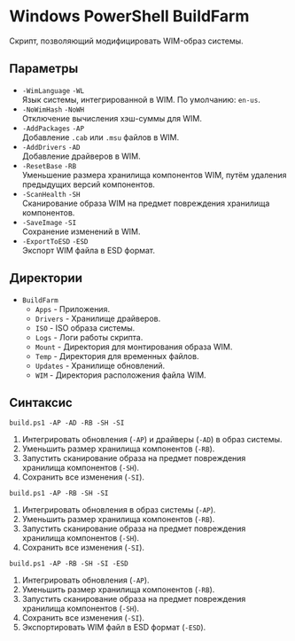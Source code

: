 # Windows PowerShell BuildFarm

Скрипт, позволяющий модифицировать WIM-образ системы.

## Параметры

- `-WimLanguage` `-WL`  
  Язык системы, интегрированной в WIM. По умолчанию: `en-us`.
- `-NoWimHash` `-NoWH`  
  Отключение вычисления хэш-суммы для WIM.
- `-AddPackages` `-AP`  
  Добавление `.cab` или `.msu` файлов в WIM.
- `-AddDrivers` `-AD`  
  Добавление драйверов в WIM.
- `-ResetBase` `-RB`  
  Уменьшение размера хранилища компонентов WIM, путём удаления предыдущих версий компонентов.
- `-ScanHealth` `-SH`  
  Сканирование образа WIM на предмет повреждения хранилища компонентов.
- `-SaveImage` `-SI`  
  Сохранение изменений в WIM.
- `-ExportToESD` `-ESD`  
  Экспорт WIM файла в ESD формат.

## Директории

- `BuildFarm`
  - `Apps` - Приложения.
  - `Drivers` - Хранилище драйверов.
  - `ISO` - ISO образа системы.
  - `Logs` - Логи работы скрипта.
  - `Mount` - Директория для монтирования образа WIM.
  - `Temp` - Директория для временных файлов.
  - `Updates` - Хранилище обновлений.
  - `WIM` - Директория расположения файла WIM.

## Синтаксис

```
build.ps1 -AP -AD -RB -SH -SI
```

1. Интегрировать обновления (`-AP`) и драйверы (`-AD`) в образ системы.
2. Уменьшить размер хранилища компонентов (`-RB`).
3. Запустить сканирование образа на предмет повреждения хранилища компонентов (`-SH`).
4. Сохранить все изменения (`-SI`).

```
build.ps1 -AP -RB -SH -SI
```

1. Интегрировать обновления в образ системы (`-AP`).
2. Уменьшить размер хранилища компонентов (`-RB`).
3. Запустить сканирование образа на предмет повреждения хранилища компонентов (`-SH`).
4. Сохранить все изменения (`-SI`).

```
build.ps1 -AP -RB -SH -SI -ESD
```

1. Интегрировать обновления (`-AP`).
2. Уменьшить размер хранилища компонентов (`-RB`).
3. Запустить сканирование образа на предмет повреждения хранилища компонентов (`-SH`).
4. Сохранить все изменения (`-SI`).
5. Экспортировать WIM файл в ESD формат (`-ESD`).
